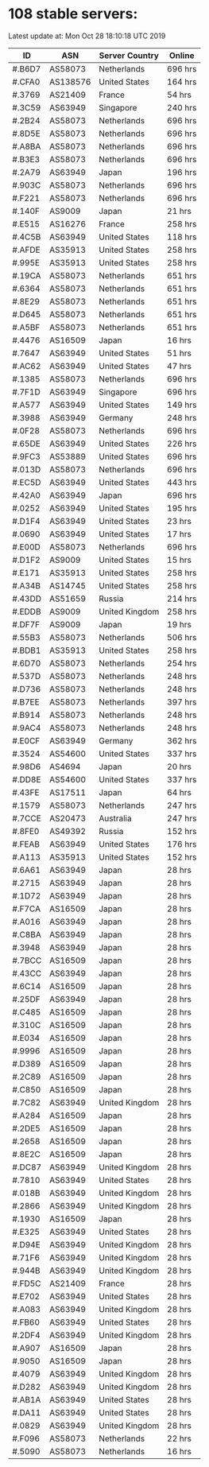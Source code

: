 # 108 stable servers:

Latest update at: Mon Oct 28 18:10:18 UTC 2019

| ID | ASN | Server Country | Online |
| -- | --- | -------------- | ------ |
| #.B6D7 | AS58073 | Netherlands | 696 hrs |
| #.CFA0 | AS138576 | United States | 164 hrs |
| #.3769 | AS21409 | France | 54 hrs |
| #.3C59 | AS63949 | Singapore | 240 hrs |
| #.2B24 | AS58073 | Netherlands | 696 hrs |
| #.8D5E | AS58073 | Netherlands | 696 hrs |
| #.A8BA | AS58073 | Netherlands | 696 hrs |
| #.B3E3 | AS58073 | Netherlands | 696 hrs |
| #.2A79 | AS63949 | Japan | 196 hrs |
| #.903C | AS58073 | Netherlands | 696 hrs |
| #.F221 | AS58073 | Netherlands | 696 hrs |
| #.140F | AS9009 | Japan | 21 hrs |
| #.E515 | AS16276 | France | 258 hrs |
| #.4C5B | AS63949 | United States | 118 hrs |
| #.AFDE | AS35913 | United States | 258 hrs |
| #.995E | AS35913 | United States | 258 hrs |
| #.19CA | AS58073 | Netherlands | 651 hrs |
| #.6364 | AS58073 | Netherlands | 651 hrs |
| #.8E29 | AS58073 | Netherlands | 651 hrs |
| #.D645 | AS58073 | Netherlands | 651 hrs |
| #.A5BF | AS58073 | Netherlands | 651 hrs |
| #.4476 | AS16509 | Japan | 16 hrs |
| #.7647 | AS63949 | United States | 51 hrs |
| #.AC62 | AS63949 | United States | 47 hrs |
| #.1385 | AS58073 | Netherlands | 696 hrs |
| #.7F1D | AS63949 | Singapore | 696 hrs |
| #.A577 | AS63949 | United States | 149 hrs |
| #.3988 | AS63949 | Germany | 248 hrs |
| #.0F28 | AS58073 | Netherlands | 696 hrs |
| #.65DE | AS63949 | United States | 226 hrs |
| #.9FC3 | AS53889 | United States | 696 hrs |
| #.013D | AS58073 | Netherlands | 696 hrs |
| #.EC5D | AS63949 | United States | 443 hrs |
| #.42A0 | AS63949 | Japan | 696 hrs |
| #.0252 | AS63949 | United States | 195 hrs |
| #.D1F4 | AS63949 | United States | 23 hrs |
| #.0690 | AS63949 | United States | 17 hrs |
| #.E00D | AS58073 | Netherlands | 696 hrs |
| #.D1F2 | AS9009 | United States | 15 hrs |
| #.E171 | AS35913 | United States | 258 hrs |
| #.A34B | AS14745 | United States | 258 hrs |
| #.43DD | AS51659 | Russia | 214 hrs |
| #.EDDB | AS9009 | United Kingdom | 258 hrs |
| #.DF7F | AS9009 | Japan | 19 hrs |
| #.55B3 | AS58073 | Netherlands | 506 hrs |
| #.BDB1 | AS35913 | United States | 258 hrs |
| #.6D70 | AS58073 | Netherlands | 254 hrs |
| #.537D | AS58073 | Netherlands | 248 hrs |
| #.D736 | AS58073 | Netherlands | 248 hrs |
| #.B7EE | AS58073 | Netherlands | 397 hrs |
| #.B914 | AS58073 | Netherlands | 248 hrs |
| #.9AC4 | AS58073 | Netherlands | 248 hrs |
| #.E0CF | AS63949 | Germany | 362 hrs |
| #.3524 | AS54600 | United States | 337 hrs |
| #.98D6 | AS4694 | Japan | 20 hrs |
| #.DD8E | AS54600 | United States | 337 hrs |
| #.43FE | AS17511 | Japan | 64 hrs |
| #.1579 | AS58073 | Netherlands | 247 hrs |
| #.7CCE | AS20473 | Australia | 247 hrs |
| #.8FE0 | AS49392 | Russia | 152 hrs |
| #.FEAB | AS63949 | United States | 176 hrs |
| #.A113 | AS35913 | United States | 152 hrs |
| #.6A61 | AS63949 | Japan | 28 hrs |
| #.2715 | AS63949 | Japan | 28 hrs |
| #.1D72 | AS63949 | Japan | 28 hrs |
| #.F7CA | AS16509 | Japan | 28 hrs |
| #.A016 | AS63949 | Japan | 28 hrs |
| #.C8BA | AS63949 | Japan | 28 hrs |
| #.3948 | AS63949 | Japan | 28 hrs |
| #.7BCC | AS16509 | Japan | 28 hrs |
| #.43CC | AS63949 | Japan | 28 hrs |
| #.6C14 | AS16509 | Japan | 28 hrs |
| #.25DF | AS63949 | Japan | 28 hrs |
| #.C485 | AS16509 | Japan | 28 hrs |
| #.310C | AS16509 | Japan | 28 hrs |
| #.E034 | AS16509 | Japan | 28 hrs |
| #.9996 | AS16509 | Japan | 28 hrs |
| #.D389 | AS16509 | Japan | 28 hrs |
| #.2C89 | AS16509 | Japan | 28 hrs |
| #.C850 | AS16509 | Japan | 28 hrs |
| #.7C82 | AS63949 | United Kingdom | 28 hrs |
| #.A284 | AS16509 | Japan | 28 hrs |
| #.2DE5 | AS16509 | Japan | 28 hrs |
| #.2658 | AS16509 | Japan | 28 hrs |
| #.8E2C | AS16509 | Japan | 28 hrs |
| #.DC87 | AS63949 | United Kingdom | 28 hrs |
| #.7810 | AS63949 | United States | 28 hrs |
| #.018B | AS63949 | United Kingdom | 28 hrs |
| #.2866 | AS63949 | United Kingdom | 28 hrs |
| #.1930 | AS16509 | Japan | 28 hrs |
| #.E325 | AS63949 | United States | 28 hrs |
| #.D94E | AS63949 | United Kingdom | 28 hrs |
| #.71F6 | AS63949 | United Kingdom | 28 hrs |
| #.944B | AS63949 | United Kingdom | 28 hrs |
| #.FD5C | AS21409 | France | 28 hrs |
| #.E702 | AS63949 | United States | 28 hrs |
| #.A083 | AS63949 | United Kingdom | 28 hrs |
| #.FB60 | AS63949 | United States | 28 hrs |
| #.2DF4 | AS63949 | United Kingdom | 28 hrs |
| #.A907 | AS16509 | Japan | 28 hrs |
| #.9050 | AS16509 | Japan | 28 hrs |
| #.4079 | AS63949 | United Kingdom | 28 hrs |
| #.D282 | AS63949 | United Kingdom | 28 hrs |
| #.AB1A | AS63949 | United States | 28 hrs |
| #.DA11 | AS63949 | United States | 28 hrs |
| #.0829 | AS63949 | United Kingdom | 28 hrs |
| #.F096 | AS58073 | Netherlands | 22 hrs |
| #.5090 | AS58073 | Netherlands | 16 hrs |

